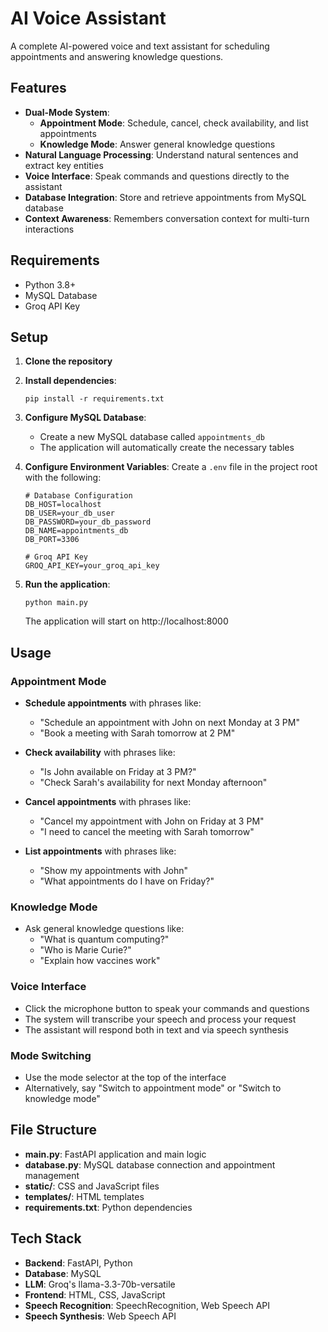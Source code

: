 # AI Voice Assistant

A complete AI-powered voice and text assistant for scheduling appointments and answering knowledge questions.

## Features

- **Dual-Mode System**:
  - **Appointment Mode**: Schedule, cancel, check availability, and list appointments
  - **Knowledge Mode**: Answer general knowledge questions
- **Natural Language Processing**: Understand natural sentences and extract key entities
- **Voice Interface**: Speak commands and questions directly to the assistant
- **Database Integration**: Store and retrieve appointments from MySQL database
- **Context Awareness**: Remembers conversation context for multi-turn interactions

## Requirements

- Python 3.8+
- MySQL Database
- Groq API Key

## Setup

1. **Clone the repository**

2. **Install dependencies**:
   ```
   pip install -r requirements.txt
   ```

3. **Configure MySQL Database**:
   - Create a new MySQL database called `appointments_db`
   - The application will automatically create the necessary tables

4. **Configure Environment Variables**:
   Create a `.env` file in the project root with the following:
   ```
   # Database Configuration
   DB_HOST=localhost
   DB_USER=your_db_user
   DB_PASSWORD=your_db_password
   DB_NAME=appointments_db
   DB_PORT=3306

   # Groq API Key
   GROQ_API_KEY=your_groq_api_key
   ```

5. **Run the application**:
   ```
   python main.py
   ```
   
   The application will start on http://localhost:8000

## Usage

### Appointment Mode

- **Schedule appointments** with phrases like:
  - "Schedule an appointment with John on next Monday at 3 PM"
  - "Book a meeting with Sarah tomorrow at 2 PM"

- **Check availability** with phrases like:
  - "Is John available on Friday at 3 PM?"
  - "Check Sarah's availability for next Monday afternoon"

- **Cancel appointments** with phrases like:
  - "Cancel my appointment with John on Friday at 3 PM"
  - "I need to cancel the meeting with Sarah tomorrow"

- **List appointments** with phrases like:
  - "Show my appointments with John"
  - "What appointments do I have on Friday?"

### Knowledge Mode

- Ask general knowledge questions like:
  - "What is quantum computing?"
  - "Who is Marie Curie?"
  - "Explain how vaccines work"

### Voice Interface

- Click the microphone button to speak your commands and questions
- The system will transcribe your speech and process your request
- The assistant will respond both in text and via speech synthesis

### Mode Switching

- Use the mode selector at the top of the interface
- Alternatively, say "Switch to appointment mode" or "Switch to knowledge mode"

## File Structure

- **main.py**: FastAPI application and main logic
- **database.py**: MySQL database connection and appointment management
- **static/**: CSS and JavaScript files
- **templates/**: HTML templates
- **requirements.txt**: Python dependencies

## Tech Stack

- **Backend**: FastAPI, Python
- **Database**: MySQL
- **LLM**: Groq's llama-3.3-70b-versatile
- **Frontend**: HTML, CSS, JavaScript
- **Speech Recognition**: SpeechRecognition, Web Speech API
- **Speech Synthesis**: Web Speech API 